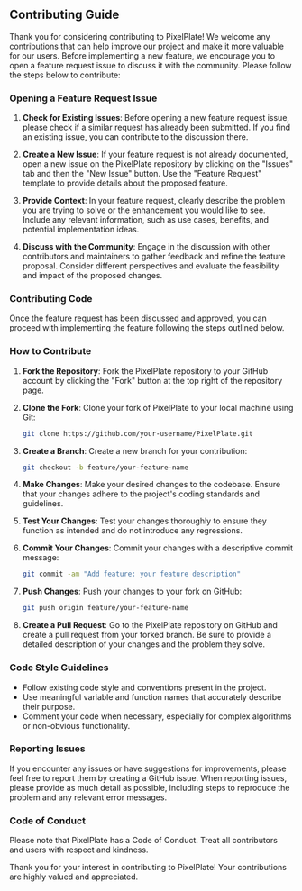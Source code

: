 ## Contributing Guide

Thank you for considering contributing to PixelPlate! We welcome any contributions that can help improve our project and make it more valuable for our users. Before implementing a new feature, we encourage you to open a feature request issue to discuss it with the community. Please follow the steps below to contribute:

### Opening a Feature Request Issue

1. **Check for Existing Issues**: Before opening a new feature request issue, please check if a similar request has already been submitted. If you find an existing issue, you can contribute to the discussion there.

2. **Create a New Issue**: If your feature request is not already documented, open a new issue on the PixelPlate repository by clicking on the "Issues" tab and then the "New Issue" button. Use the "Feature Request" template to provide details about the proposed feature.

3. **Provide Context**: In your feature request, clearly describe the problem you are trying to solve or the enhancement you would like to see. Include any relevant information, such as use cases, benefits, and potential implementation ideas.

4. **Discuss with the Community**: Engage in the discussion with other contributors and maintainers to gather feedback and refine the feature proposal. Consider different perspectives and evaluate the feasibility and impact of the proposed changes.

### Contributing Code

Once the feature request has been discussed and approved, you can proceed with implementing the feature following the steps outlined below.

### How to Contribute

1. **Fork the Repository**: Fork the PixelPlate repository to your GitHub account by clicking the "Fork" button at the top right of the repository page.

2. **Clone the Fork**: Clone your fork of PixelPlate to your local machine using Git:

    ```bash
    git clone https://github.com/your-username/PixelPlate.git
    ```

3. **Create a Branch**: Create a new branch for your contribution:

    ```bash
    git checkout -b feature/your-feature-name
    ```

4. **Make Changes**: Make your desired changes to the codebase. Ensure that your changes adhere to the project's coding standards and guidelines.

5. **Test Your Changes**: Test your changes thoroughly to ensure they function as intended and do not introduce any regressions.

6. **Commit Your Changes**: Commit your changes with a descriptive commit message:

    ```bash
    git commit -am "Add feature: your feature description"
    ```

7. **Push Changes**: Push your changes to your fork on GitHub:

    ```bash
    git push origin feature/your-feature-name
    ```

8. **Create a Pull Request**: Go to the PixelPlate repository on GitHub and create a pull request from your forked branch. Be sure to provide a detailed description of your changes and the problem they solve.

### Code Style Guidelines

- Follow existing code style and conventions present in the project.
- Use meaningful variable and function names that accurately describe their purpose.
- Comment your code when necessary, especially for complex algorithms or non-obvious functionality.


### Reporting Issues

If you encounter any issues or have suggestions for improvements, please feel free to report them by creating a GitHub issue. When reporting issues, please provide as much detail as possible, including steps to reproduce the problem and any relevant error messages.

### Code of Conduct

Please note that PixelPlate has a Code of Conduct. Treat all contributors and users with respect and kindness.

Thank you for your interest in contributing to PixelPlate! Your contributions are highly valued and appreciated.
